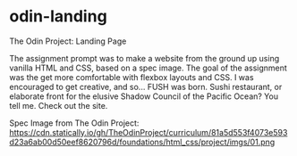 # odin-landing
The Odin Project: Landing Page

The assignment prompt was to make a website from the ground up using vanilla HTML and CSS, based on a spec image. The goal of the assignment was the get more comfortable with flexbox layouts and CSS. I was encouraged to get creative, and so... FUSH was born. Sushi restaurant, or elaborate front for the elusive Shadow Council of the Pacific Ocean? You tell me. Check out the site. 

Spec Image from The Odin Project: https://cdn.statically.io/gh/TheOdinProject/curriculum/81a5d553f4073e593d23a6ab00d50eef8620796d/foundations/html_css/project/imgs/01.png

